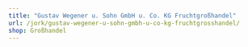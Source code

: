 ```yaml
---
title: "Gustav Wegener u. Sohn GmbH u. Co. KG Fruchtgroßhandel"
url: /jork/gustav-wegener-u-sohn-gmbh-u-co-kg-fruchtgrosshandel/
shop: Großhandel
---
```

